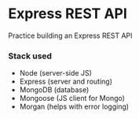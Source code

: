 # Express REST API

Practice building an Express REST API

### Stack used
* Node (server-side JS)
* Express (server and routing)
* MongoDB (database)
* Mongoose (JS client for Mongo)
* Morgan (helps with error logging)
